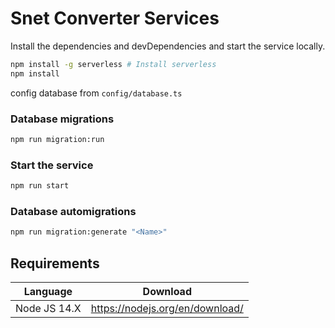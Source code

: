 # Snet Converter Services

Install the dependencies and devDependencies and start the service locally.

```sh
npm install -g serverless # Install serverless
npm install
```

config database from `config/database.ts`

### Database migrations

```sh
npm run migration:run
```

### Start the service

```sh
npm run start
```

### Database automigrations

```sh
npm run migration:generate "<Name>"
```

## Requirements

| Language     | Download                        |
| ------------ | ------------------------------- |
| Node JS 14.X | https://nodejs.org/en/download/ |
